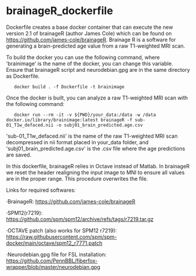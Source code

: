 # brainageR_dockerfile

Dockerfile creates a base docker container that can execute the new version 2.1 of brainageR (author James Cole) which can be found on https://github.com/james-cole/brainageR. Brainage R is a software for generating a brain-predicted age value from a raw T1-weighted MRI scan.

To build the docker you can use the following command, where 'brainimage' is the name of the docker, you can change this variable. Ensure that brainageR script and neurodebian.gpg are in the same directory as Dockerfile.

       docker build . -f Dockerfile -t brainimage

Once the docker is built, you can analyze a raw T1-weighted MRI scan with the following command:

       docker run --rm -it -v ${PWD}/your_data:/data -w /data docker.io/library/brainimage:latest brainageR -f sub-01_T1w_defaced.nii -o subj01_brain_predicted.age.csv

'sub-01_T1w_defaced.nii' is the name of the raw T1-weighted MRI scan decompressed in nii format placed in your_data folder, and 'subj01_brain_predicted.age.csv' is the .csv file where the age predictions are saved. 

In this dockerfile, brainageR relies in Octave instead of Matlab. In brainageR we reset the header realigning the input image to MNI to ensure all values are in the proper range. This procedure overwrites the file. 

Links for required softwares:

·BrainageR: https://github.com/james-cole/brainageR

·SPM12(r7219): https://github.com/spm/spm12/archive/refs/tags/r7219.tar.gz

·OCTAVE patch (also works for SPM12 r7219): https://raw.githubusercontent.com/spm/spm-docker/main/octave/spm12_r7771.patch

·Neurodebian.gpg file for FSL installation: https://github.com/PennBBL/fiberfox-wrapper/blob/master/neurodebian.gpg

